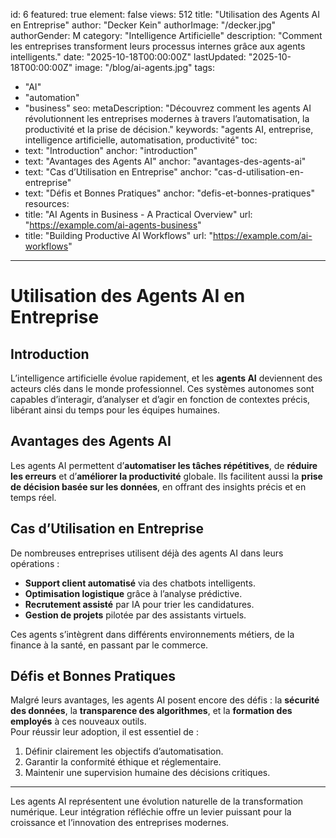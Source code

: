 id: 6
featured: true
element: false
views: 512
title: "Utilisation des Agents AI en Entreprise"
author: "Decker Kein"
authorImage: "/decker.jpg"
authorGender: M
category: "Intelligence Artificielle"
description: "Comment les entreprises transforment leurs processus internes grâce aux agents intelligents."
date: "2025-10-18T00:00:00Z"
lastUpdated: "2025-10-18T00:00:00Z"
image: "/blog/ai-agents.jpg"
tags:
 - "AI"
 - "automation"
 - "business"
seo:
  metaDescription: "Découvrez comment les agents AI révolutionnent les entreprises modernes à travers l’automatisation, la productivité et la prise de décision."
  keywords: "agents AI, entreprise, intelligence artificielle, automatisation, productivité"
toc:
  - text: "Introduction"
    anchor: "introduction"
  - text: "Avantages des Agents AI"
    anchor: "avantages-des-agents-ai"
  - text: "Cas d’Utilisation en Entreprise"
    anchor: "cas-d-utilisation-en-entreprise"
  - text: "Défis et Bonnes Pratiques"
    anchor: "defis-et-bonnes-pratiques"
resources:
  - title: "AI Agents in Business - A Practical Overview"
    url: "https://example.com/ai-agents-business"
  - title: "Building Productive AI Workflows"
    url: "https://example.com/ai-workflows"

---

# Utilisation des Agents AI en Entreprise

## Introduction
L’intelligence artificielle évolue rapidement, et les **agents AI** deviennent des acteurs clés dans le monde professionnel. Ces systèmes autonomes sont capables d’interagir, d’analyser et d’agir en fonction de contextes précis, libérant ainsi du temps pour les équipes humaines.

## Avantages des Agents AI
Les agents AI permettent d’**automatiser les tâches répétitives**, de **réduire les erreurs** et d’**améliorer la productivité** globale. Ils facilitent aussi la **prise de décision basée sur les données**, en offrant des insights précis et en temps réel.

## Cas d’Utilisation en Entreprise
De nombreuses entreprises utilisent déjà des agents AI dans leurs opérations :
- **Support client automatisé** via des chatbots intelligents.  
- **Optimisation logistique** grâce à l’analyse prédictive.  
- **Recrutement assisté** par IA pour trier les candidatures.  
- **Gestion de projets** pilotée par des assistants virtuels.  

Ces agents s’intègrent dans différents environnements métiers, de la finance à la santé, en passant par le commerce.

## Défis et Bonnes Pratiques
Malgré leurs avantages, les agents AI posent encore des défis : la **sécurité des données**, la **transparence des algorithmes**, et la **formation des employés** à ces nouveaux outils.  
Pour réussir leur adoption, il est essentiel de :
1. Définir clairement les objectifs d’automatisation.  
2. Garantir la conformité éthique et réglementaire.  
3. Maintenir une supervision humaine des décisions critiques.

---

Les agents AI représentent une évolution naturelle de la transformation numérique. Leur intégration réfléchie offre un levier puissant pour la croissance et l’innovation des entreprises modernes.